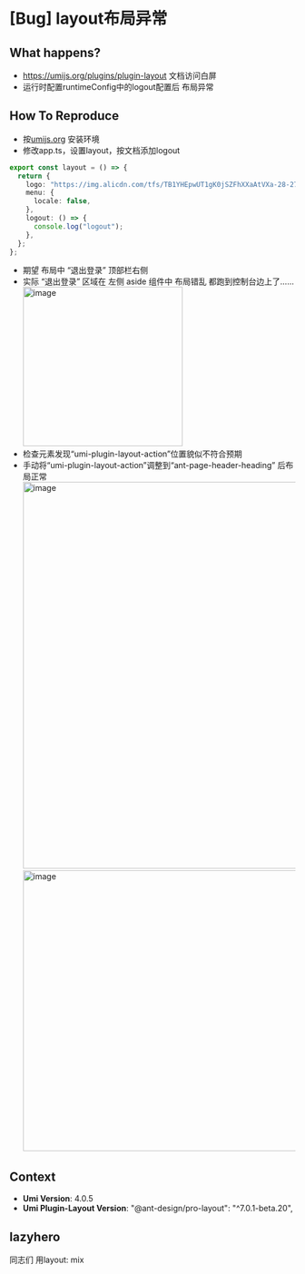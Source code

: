 # [Bug] layout布局异常

<!--
⚠️ ⚠️ ⚠️ 注意：讨论和提问请到讨论区（https://github.com/umijs/umi/discussions），否则会被直接关掉。 ⚠️ ⚠️ ⚠️
-->
<!--
感谢您向我们反馈问题，为了高效的解决问题，我们期望你能提供以下信息：
-->

## What happens?

<!-- A clear and concise description of what the bug is. -->
<!-- 清晰的描述下遇到的问题。-->

- https://umijs.org/plugins/plugin-layout 文档访问白屏
- 运行时配置runtimeConfig中的logout配置后 布局异常

## How To Reproduce

- 按[umijs.org](https://umijs.org/docs/tutorials/getting-started) 安装环境
- 修改app.ts，设置layout，按文档添加logout

```typescript
export const layout = () => {
  return {
    logo: "https://img.alicdn.com/tfs/TB1YHEpwUT1gK0jSZFhXXaAtVXa-28-27.svg",
    menu: {
      locale: false,
    },
    logout: () => {
      console.log("logout");
    },
  };
};
```

- 期望 布局中 “退出登录” 顶部栏右侧
- 实际 “退出登录” 区域在 左侧 aside 组件中 布局错乱
  都跑到控制台边上了……
  <img width="281" alt="image" src="https://user-images.githubusercontent.com/9362926/177243789-bba6ad69-1e30-465a-bd4c-cd6e3eb9f190.png">
- 检查元素发现“umi-plugin-layout-action”位置貌似不符合预期
- 手动将“umi-plugin-layout-action”调整到“ant-page-header-heading” 后布局正常
  <img width="682" alt="image" src="https://user-images.githubusercontent.com/9362926/177243932-8f02b954-325d-4529-bb50-0430c0261da3.png">
  <img width="495" alt="image" src="https://user-images.githubusercontent.com/9362926/177244011-904d259a-eb24-4854-9292-3a7d57245515.png">

<!-- 请提供复现链接/步骤，错误日志以及相关配置 -->

## Context

- **Umi Version**: 4.0.5
- **Umi Plugin-Layout Version**: "@ant-design/pro-layout": "^7.0.1-beta.20",

## lazyhero

同志们 用layout: mix
